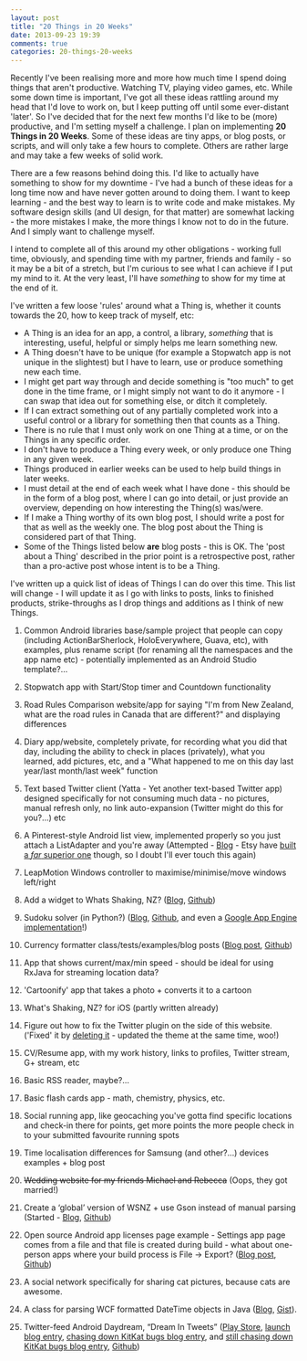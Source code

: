 ```yaml
---
layout: post
title: "20 Things in 20 Weeks"
date: 2013-09-23 19:39
comments: true
categories: 20-things-20-weeks
---
```


Recently I've been realising more and more how much time I spend doing things that aren't productive. Watching TV, playing video games, etc. While some down time is important, I've got all these ideas rattling around my head that I'd love to work on, but I keep putting off until some ever-distant 'later'. So I've decided that for the next few months I'd like to be (more) productive, and I'm setting myself a challenge. I plan on implementing **20 Things in 20 Weeks**. Some of these ideas are tiny apps, or blog posts, or scripts, and will only take a few hours to complete. Others are rather large and may take a few weeks of solid work.

<!-- more -->

There are a few reasons behind doing this. I'd like to actually have something to show for my downtime - I've had a bunch of these ideas for a long time now and have never gotten around to doing them. I want to keep learning - and the best way to learn is to write code and make mistakes. My software design skills (and UI design, for that matter) are somewhat lacking - the more mistakes I make, the more things I know not to do in the future. And I simply want to challenge myself.

I intend to complete all of this around my other obligations - working full time, obviously, and spending time with my partner, friends and family - so it may be a bit of a stretch, but I'm curious to see what I can achieve if I put my mind to it. At the very least, I'll have _something_ to show for my time at the end of it.

I've written a few loose 'rules' around what a Thing is, whether it counts towards the 20, how to keep track of myself, etc:

- A Thing is an idea for an app, a control, a library, _something_ that is interesting, useful, helpful or simply helps me learn something new.
- A Thing doesn't have to be unique (for example a Stopwatch app is not unique in the slightest) but I have to learn, use or produce something new each time.
- I might get part way through and decide something is "too much" to get done in the time frame, or I might simply not want to do it anymore - I can swap that idea out for something else, or ditch it completely. 
- If I can extract something out of any partially completed work into a useful control or a library for something then that counts as a Thing.
- There is no rule that I must only work on one Thing at a time, or on the Things in any specific order. 
- I don't have to produce a Thing every week, or only produce one Thing in any given week. 
- Things produced in earlier weeks can be used to help build things in later weeks. 
- I must detail at the end of each week what I have done - this should be in the form of a blog post, where I can go into detail, or just provide an overview, depending on how interesting the Thing(s) was/were. 
- If I make a Thing worthy of its own blog post, I should write a post for that as well as the weekly one. The blog post about the Thing is considered part of that Thing. 
- Some of the Things listed below __are__ blog posts - this is OK. The 'post about a Thing' described in the prior point is a retrospective post, rather than a pro-active post whose intent is to be a Thing.

I've written up a quick list of ideas of Things I can do over this time. This list will change - I will update it as I go with links to posts, links to finished products, strike-throughs as I drop things and additions as I think of new Things.

1. Common Android libraries base/sample project that people can copy (including ActionBarSherlock, HoloEverywhere, Guava, etc), with examples, plus rename script (for renaming all the namespaces and the app name etc) - potentially implemented as an Android Studio template?…

2. Stopwatch app with Start/Stop timer and Countdown functionality

3. Road Rules Comparison website/app for saying "I'm from New Zealand, what are the road rules in Canada that are different?" and displaying differences

4. Diary app/website, completely private, for recording what you did that day, including the ability to check in places (privately), what you learned, add pictures, etc, and a "What happened to me on this day last year/last month/last week" function

5. Text based Twitter client (Yatta - Yet another text-based Twitter app) designed specifically for not consuming much data - no pictures, manual refresh only, no link auto-expansion (Twitter might do this for you?…) etc

6. A Pinterest-style Android list view, implemented properly so you just attach a ListAdapter and you're away (Attempted - [Blog](../../../10/07/20-things-week-2/) - Etsy have [built a _far_ superior one](https://github.com/etsy/AndroidStaggeredGrid) though, so I doubt I'll ever touch this again)

7. LeapMotion Windows controller to maximise/minimise/move windows left/right

8. Add a widget to Whats Shaking, NZ? ([Blog](../../../../2014/01/01/20-things-weeks-13-and-14/), [Github](https://github.com/adamsp/wsnz-android/commit/813d1ec9a60c01277dad256877aacfe5b4e3178a))

9. Sudoku solver (in Python?) ([Blog](http://speakman.dev/blog/2014/01/20/20-things-week-17/), [Github](https://github.com/adamsp/sudoku-solver), and even a [Google App Engine implementation](https://github.com/adamsp/sudoku-solver-gae)!)
 
10. Currency formatter class/tests/examples/blog posts ([Blog post](../../../10/21/android-currency-localisation-hell/), [Github](https://github.com/adamsp/CurrencyFormattingDemo))

11. App that shows current/max/min speed - should be ideal for using RxJava for streaming location data?

12. 'Cartoonify' app that takes a photo + converts it to a cartoon

13. What's Shaking, NZ? for iOS (partly written already)

14. Figure out how to fix the Twitter plugin on the side of this website. ('Fixed' it by [deleting it](https://github.com/adamsp/speakman-website/commit/7b87a9597e0505c668bd65a4114b3009452fc2d9) - updated the theme at the same time, woo!)

15. CV/Resume app, with my work history, links to profiles, Twitter stream, G+ stream, etc

16. Basic RSS reader, maybe?…

17. Basic flash cards app - math, chemistry, physics, etc.

18. Social running app, like geocaching you've gotta find specific locations and check-in there for points, get more points the more people check in to your submitted favourite running spots

19. Time localisation differences for Samsung (and other?…) devices examples + blog post

20. <del>Wedding website for my friends Michael and Rebecca</del> (Oops, they got married!)

21. Create a ‘global’ version of WSNZ + use Gson instead of manual parsing (Started - [Blog](../../../../2014/01/01/20-things-weeks-13-and-14/), [Github](https://github.com/adamsp/WhatsShaking))

22. Open source Android app licenses page example - Settings app page comes from a file and that file is created during build - what about one-person apps where your build process is File -> Export? ([Blog post](../../24/android-open-source-licenses-page/), [Github](https://github.com/adamsp/AndroidLicensesPage))

23. A social network specifically for sharing cat pictures, because cats are awesome.

24. A class for parsing WCF formatted DateTime objects in Java ([Blog](../../../10/14/20-things-week-3/), [Gist](https://gist.github.com/adamsp/6914482)).

25. Twitter-feed Android Daydream, “Dream In Tweets” ([Play Store](https://play.google.com/store/apps/details?id=nz.net.speakman.android.dreamintweets), [launch blog entry](../../../10/28/20-things-week-5/), [chasing down KitKat bugs blog entry](../../../12/02/20-things-week-10/), and [still chasing down KitKat bugs blog entry](../../../12/09/20-things-week-11/), [Github](https://github.com/adamsp/DreamInTweets))

